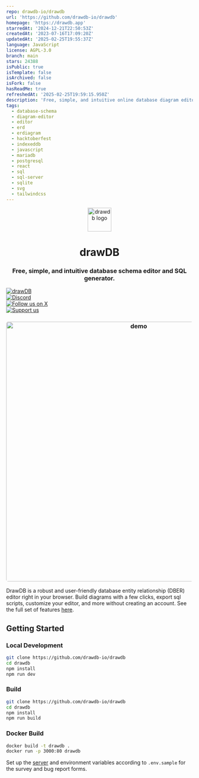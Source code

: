 ```yaml
---
repo: drawdb-io/drawdb
url: 'https://github.com/drawdb-io/drawdb'
homepage: 'https://drawdb.app'
starredAt: '2024-12-21T22:50:53Z'
createdAt: '2023-07-16T17:09:20Z'
updatedAt: '2025-02-25T19:55:37Z'
language: JavaScript
license: AGPL-3.0
branch: main
stars: 24388
isPublic: true
isTemplate: false
isArchived: false
isFork: false
hasReadMe: true
refreshedAt: '2025-02-25T19:59:15.950Z'
description: 'Free, simple, and intuitive online database diagram editor and SQL generator.'
tags:
  - database-schema
  - diagram-editor
  - editor
  - erd
  - erdiagram
  - hacktoberfest
  - indexeddb
  - javascript
  - mariadb
  - postgresql
  - react
  - sql
  - sql-server
  - sqlite
  - svg
  - tailwindcss
---
```


<div align="center">
    <img width="64" alt="drawdb logo" src="./src/assets/icon-dark.png">
    <h1>drawDB</h1>
</div>

<h3 align="center">Free, simple, and intuitive database schema editor and SQL generator.</h3>

<div align="center" style="margin-bottom:12px;">
    <a href="https://drawdb.app/" style="display: flex; align-items: center;">
        <img src="https://img.shields.io/badge/Start%20building-grey" alt="drawDB"/>
    </a>
    <a href="https://discord.gg/BrjZgNrmR6" style="display: flex; align-items: center;">
        <img src="https://img.shields.io/discord/1196658537208758412.svg?label=Join%20the%20Discord&logo=discord" alt="Discord"/>
    </a>
    <a href="https://x.com/drawDB_" style="display: flex; align-items: center;">
        <img src="https://img.shields.io/badge/Follow%20us%20on%20X-blue?logo=X" alt="Follow us on X"/>
    </a>
    <a href="https://buymeacoffee.com/drawdb" style="display: flex; align-items: center;">
        <img src="https://img.shields.io/badge/Support%20us-grey?logo=buymeacoffee" alt="Support us"/>
    </a>
</div>

<h3 align="center"><img width="700" style="border-radius:5px;" alt="demo" src="drawdb.png"></h3>

DrawDB is a robust and user-friendly database entity relationship (DBER) editor right in your browser. Build diagrams with a few clicks, export sql scripts, customize your editor, and more without creating an account. See the full set of features [here](https://drawdb.app/).

## Getting Started

### Local Development

```bash
git clone https://github.com/drawdb-io/drawdb
cd drawdb
npm install
npm run dev
```

### Build

```bash
git clone https://github.com/drawdb-io/drawdb
cd drawdb
npm install
npm run build
```

### Docker Build

```bash
docker build -t drawdb .
docker run -p 3000:80 drawdb
```

Set up the [server](https://github.com/drawdb-io/drawdb-server) and environment variables according to `.env.sample` for the survey and bug report forms.
